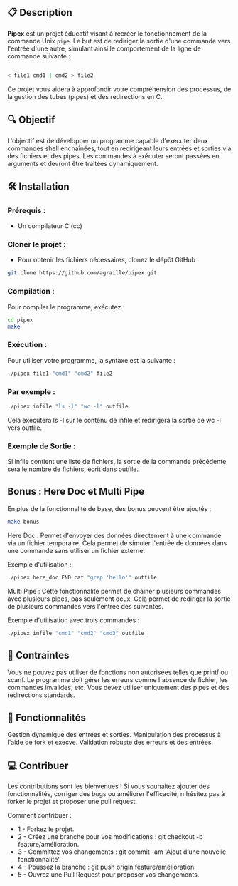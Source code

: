 ## 📋 Description

**Pipex** est un projet éducatif visant à recréer le fonctionnement de la commande Unix `pipe`.
Le but est de rediriger la sortie d'une commande vers l'entrée d'une autre, simulant ainsi le comportement de la ligne de commande suivante : 
```bash

< file1 cmd1 | cmd2 > file2
```
Ce projet vous aidera à approfondir votre compréhension des processus, de la gestion des tubes (pipes) et des redirections en C.

## 🔍 Objectif
L'objectif est de développer un programme capable d'exécuter deux commandes shell enchaînées, tout en redirigeant leurs entrées et sorties via des fichiers et des pipes. Les commandes à exécuter seront passées en arguments et devront être traitées dynamiquement.

## 🛠️ Installation
### Prérequis :
- Un compilateur C (cc)
### Cloner le projet :
- Pour obtenir les fichiers nécessaires, clonez le dépôt GitHub :
```bash
git clone https://github.com/agraille/pipex.git
```
### Compilation :
Pour compiler le programme, exécutez :
```bash
cd pipex
make
```
### Exécution :
Pour utiliser votre programme, la syntaxe est la suivante :
```bash
./pipex file1 "cmd1" "cmd2" file2
```
### Par exemple :

```bash
./pipex infile "ls -l" "wc -l" outfile
```
Cela exécutera ls -l sur le contenu de infile et redirigera la sortie de wc -l vers outfile.

### Exemple de Sortie :
Si infile contient une liste de fichiers, la sortie de la commande précédente sera le nombre de fichiers, écrit dans outfile.

## Bonus : Here Doc et Multi Pipe
En plus de la fonctionnalité de base, des bonus peuvent être ajoutés :

```bash
make bonus
```

Here Doc : Permet d'envoyer des données directement à une commande via un fichier temporaire. Cela permet de simuler l'entrée de données dans une commande sans utiliser un fichier externe.

Exemple d'utilisation :

```bash
./pipex here_doc END cat "grep 'hello'" outfile
```
Multi Pipe : Cette fonctionnalité permet de chaîner plusieurs commandes avec plusieurs pipes, pas seulement deux. Cela permet de rediriger la sortie de plusieurs commandes vers l'entrée des suivantes.

Exemple d'utilisation avec trois commandes :

```bash
./pipex infile "cmd1" "cmd2" "cmd3" outfile
```
## 📏 Contraintes

Vous ne pouvez pas utiliser de fonctions non autorisées telles que printf ou scanf.
Le programme doit gérer les erreurs comme l'absence de fichier, les commandes invalides, etc.
Vous devez utiliser uniquement des pipes et des redirections standards.
## 🌟 Fonctionnalités

Gestion dynamique des entrées et sorties.
Manipulation des processus à l'aide de fork et execve.
Validation robuste des erreurs et des entrées.
## 💻 Contribuer

Les contributions sont les bienvenues ! Si vous souhaitez ajouter des fonctionnalités, corriger des bugs ou améliorer l'efficacité, n'hésitez pas à forker le projet et proposer une pull request.

Comment contribuer :

- 1 - Forkez le projet.
- 2 - Créez une branche pour vos modifications : git checkout -b feature/amélioration.
- 3 - Committez vos changements : git commit -am 'Ajout d’une nouvelle fonctionnalité'.
- 4 - Poussez la branche : git push origin feature/amélioration.
- 5 - Ouvrez une Pull Request pour proposer vos changements.
